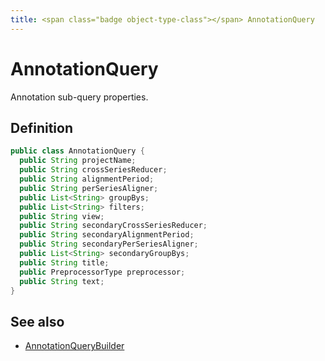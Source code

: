 ```yaml
---
title: <span class="badge object-type-class"></span> AnnotationQuery
---
```

# <span class="badge object-type-class"></span> AnnotationQuery

Annotation sub-query properties.

## Definition

```java
public class AnnotationQuery {
  public String projectName;
  public String crossSeriesReducer;
  public String alignmentPeriod;
  public String perSeriesAligner;
  public List<String> groupBys;
  public List<String> filters;
  public String view;
  public String secondaryCrossSeriesReducer;
  public String secondaryAlignmentPeriod;
  public String secondaryPerSeriesAligner;
  public List<String> secondaryGroupBys;
  public String title;
  public PreprocessorType preprocessor;
  public String text;
}
```
## See also

 * <span class="badge builder"></span> [AnnotationQueryBuilder](./builder-AnnotationQueryBuilder.md)
